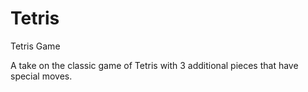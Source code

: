 # Tetris
Tetris Game

A take on the classic game of Tetris with 3 additional pieces that have special moves.
